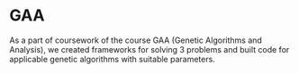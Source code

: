 # GAA
As a part of coursework of the course GAA (Genetic Algorithms and Analysis), we created frameworks for solving 3 problems and built code for applicable genetic algorithms with suitable parameters.
